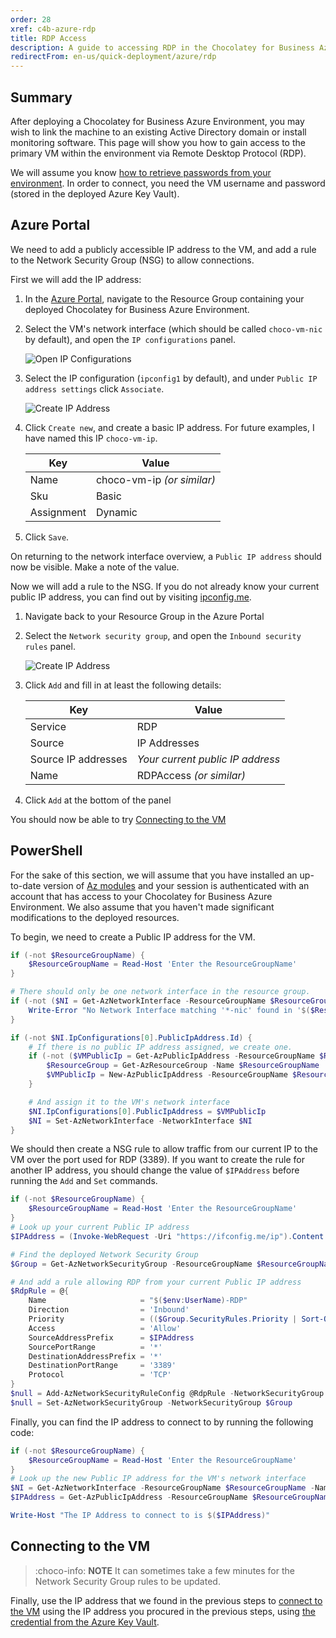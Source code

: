 ```yaml
---
order: 28
xref: c4b-azure-rdp
title: RDP Access
description: A guide to accessing RDP in the Chocolatey for Business Azure Environment
redirectFrom: en-us/quick-deployment/azure/rdp
---
```


## Summary

After deploying a Chocolatey for Business Azure Environment, you may wish to link the machine to an existing Active Directory domain or install monitoring software. This page will show you how to gain access to the primary VM within the environment via Remote Desktop Protocol (RDP).

We will assume you know [how to retrieve passwords from your environment](xref:c4b-azure#accessing-services). In order to connect, you need the VM username and password (stored in the deployed Azure Key Vault).

## Azure Portal

We need to add a publicly accessible IP address to the VM, and add a rule to the Network Security Group (NSG) to allow connections.

First we will add the IP address:

1. In the [Azure Portal](https://portal.azure.com), navigate to the Resource Group containing your deployed Chocolatey for Business Azure Environment.
1. Select the VM's network interface (which should be called `choco-vm-nic` by default), and open the `IP configurations` panel.

    ![Open IP Configurations](/images/c4b-azure/Rdp-IpConfiguration.png)

1. Select the IP configuration (`ipconfig1` by default), and under `Public IP address settings` click `Associate`.

    ![Create IP Address](/images/c4b-azure/Rdp-IpCreation.png)

1. Click `Create new`, and create a basic IP address. For future examples, I have named this IP `choco-vm-ip`.

    | Key                 | Value                            |
    | ------------------- | -------------------------------- |
    | Name                | choco-vm-ip _(or similar)_       |
    | Sku                 | Basic                            |
    | Assignment          | Dynamic                          |
1. Click `Save`.

On returning to the network interface overview, a `Public IP address` should now be visible. Make a note of the value.

Now we will add a rule to the NSG. If you do not already know your current public IP address, you can find out by visiting [ipconfig.me](https://ifconfig.me/ip).

1. Navigate back to your Resource Group in the Azure Portal
1. Select the `Network security group`, and open the `Inbound security rules` panel.

    ![Create IP Address](/images/c4b-azure/Rdp-NsgRuleAddition.png)

1. Click `Add` and fill in at least the following details:

    | Key                 | Value                            |
    | ------------------- | -------------------------------- |
    | Service             | RDP                              |
    | Source              | IP Addresses                     |
    | Source IP addresses | _Your current public IP address_ |
    | Name                | RDPAccess _(or similar)_         |
1. Click `Add` at the bottom of the panel

You should now be able to try [Connecting to the VM](xref:c4b-azure-rdp#connecting-to-the-vm)

## PowerShell

For the sake of this section, we will assume that you have installed an up-to-date version of [Az modules](https://www.powershellgallery.com/packages/Az) and your session is authenticated with an account that has access to your Chocolatey for Business Azure Environment. We also assume that you haven't made significant modifications to the deployed resources.

To begin, we need to create a Public IP address for the VM.

```PowerShell
if (-not $ResourceGroupName) {
    $ResourceGroupName = Read-Host 'Enter the ResourceGroupName'
}

# There should only be one network interface in the resource group.
if (-not ($NI = Get-AzNetworkInterface -ResourceGroupName $ResourceGroupName -Name *-nic)) {
    Write-Error "No Network Interface matching '*-nic' found in '$($ResourceGroupName)'. Please ensure deployment is complete."
}

if (-not $NI.IpConfigurations[0].PublicIpAddress.Id) {
    # If there is no public IP address assigned, we create one.
    if (-not ($VMPublicIp = Get-AzPublicIpAddress -ResourceGroupName $ResourceGroupName -Name 'TempIP')) {
        $ResourceGroup = Get-AzResourceGroup -Name $ResourceGroupName
        $VMPublicIp = New-AzPublicIpAddress -ResourceGroupName $ResourceGroupName -Name 'TempIP' -Location $ResourceGroup.Location -AllocationMethod Dynamic
    }

    # And assign it to the VM's network interface
    $NI.IpConfigurations[0].PublicIpAddress = $VMPublicIp
    $NI = Set-AzNetworkInterface -NetworkInterface $NI
}
```

We should then create a NSG rule to allow traffic from our current IP to the VM over the port used for RDP (3389). If you want to create the rule for another IP address, you should change the value of `$IPAddress` before running the `Add` and `Set` commands.

```PowerShell
if (-not $ResourceGroupName) {
    $ResourceGroupName = Read-Host 'Enter the ResourceGroupName'
}
# Look up your current Public IP address
$IPAddress = (Invoke-WebRequest -Uri "https://ifconfig.me/ip").Content

# Find the deployed Network Security Group
$Group = Get-AzNetworkSecurityGroup -ResourceGroupName $ResourceGroupName

# And add a rule allowing RDP from your current Public IP address
$RdpRule = @{
    Name                     = "$($env:UserName)-RDP"
    Direction                = 'Inbound'
    Priority                 = (($Group.SecurityRules.Priority | Sort-Object)[0] - 1)
    Access                   = 'Allow'
    SourceAddressPrefix      = $IPAddress
    SourcePortRange          = '*'
    DestinationAddressPrefix = '*'
    DestinationPortRange     = '3389'
    Protocol                 = 'TCP'
}
$null = Add-AzNetworkSecurityRuleConfig @RdpRule -NetworkSecurityGroup $Group
$null = Set-AzNetworkSecurityGroup -NetworkSecurityGroup $Group
```

Finally, you can find the IP address to connect to by running the following code:

```PowerShell
if (-not $ResourceGroupName) {
    $ResourceGroupName = Read-Host 'Enter the ResourceGroupName'
}
# Look up the new Public IP address for the VM's network interface
$NI = Get-AzNetworkInterface -ResourceGroupName $ResourceGroupName -Name *-nic
$IPAddress = Get-AzPublicIpAddress -ResourceGroupName $ResourceGroupName -Name $NI.IpConfigurations.PublicIpAddress.Id.Split('/')[-1].IPAddress

Write-Host "The IP Address to connect to is $($IPAddress)"
```

## Connecting to the VM

> :choco-info: **NOTE**
> It can sometimes take a few minutes for the Network Security Group rules to be updated.

Finally, use the IP address that we found in the previous steps to [connect to the VM](https://docs.microsoft.com/en-us/azure/virtual-machines/windows/connect-logon) using the IP address you procured in the previous steps, using [the credential from the Azure Key Vault](xref:c4b-azure#accessing-services).
